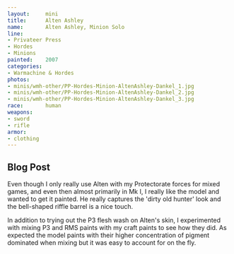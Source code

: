 ```yaml
---
layout:     mini
title:      Alten Ashley
name:       Alten Ashley, Minion Solo
line:       
- Privateer Press
- Hordes
- Minions
painted:    2007
categories:
- Warmachine & Hordes
photos:
- minis/wmh-other/PP-Hordes-Minion-AltenAshley-Dankel_1.jpg
- minis/wmh-other/PP-Hordes-Minion-AltenAshley-Dankel_2.jpg
- minis/wmh-other/PP-Hordes-Minion-AltenAshley-Dankel_3.jpg
race:       human
weapons:    
- sword
- rifle
armor:      
- clothing
---
```


## Blog Post
Even though I only really use Alten with my Protectorate forces for mixed games, and even then almost primarily in Mk I, I really like the model and wanted to get it painted. He really captures the 'dirty old hunter' look and the bell-shaped riffle barrel is a nice touch.

In addition to trying out the P3 flesh wash on Alten's skin, I experimented with mixing P3 and RMS paints with my craft paints to see how they did. As expected the model paints with their higher concentration of pigment dominated when mixing but it was easy to account for on the fly.